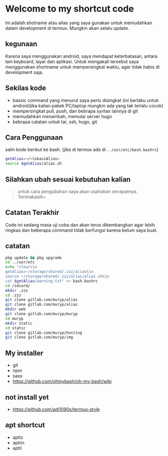 # Welcome to my shortcut code
Ini adalah shotname atau alias yang saya gunakan untuk memudahkan dalam development di termux. Mungkin akan selalu update.

## kegunaan
Karena saya menggunakan android, saya mendapat keterbatasan, antara lain keyboard, layar dan aplikasi. Untuk mengakali tersebut saya menggunakan shortname untuk mempersingkat waktu, agar tidak habis di development saja.

## Sekilas kode
- bassic command yang menurut saya perlu disingkat (ini berlaku untuk android/jika kalian pakek PC/laptop mungkin ada yang tak terlalu cocok)
- mempersingkat pull, push, dan bebrapa syntax lainnya di git 
- memudahkan menambah, memulai server hugo
- bebrapa catatan untuk tar, ssh, hugo, git 

## Cara Penggunaan
salin kode berikut ke bash. (jika di termux ada di `../usr/etc/bash.bashrc`)

```bash
getAlias=~/<lokasiAlias>
source $getAlias/alias.sh 
```


## Silahkan ubah sesuai kebutuhan kalian
> untuk cara pengubahan saya akan usahakan secepatnya. Terimakasih~

## Catatan Terakhir
Code ini sedang masa uji coba dan akan terus dikembangkan agar lebih ringkas dan beberapa command tidak berfungsi karena belum saya buat.


## catatan 
```bash
pkg update && pkg upgrade
cd ../usr/etc
echo "clear\\n
getAlias=~/storage/shared/.zzz/alias\\n
source ~/storage/shared/.zzz/alias/alias.sh\\n
cat $getAlias/warning.txt" >> bash.bashrc
cd /sdcard/
mkdir .zzz
cd .zzz
git clone gitlab.com/muryp/alias
git clone gitlab.com/muryp/alias
mkdir web
git clone gitlab.com/muryp/muryp
cd muryp
mkdir static
cd static
git clone gitlab.com/muryp/hosting
git clone gitlab.com/muryp/img
```

## My installer
- git
- npm
- sass
- https://github.com/ohmybash/oh-my-bash/wiki

## not install yet
- https://github.com/adi1090x/termux-style


## apt shortcut
- aptis
- aptim
- aptil